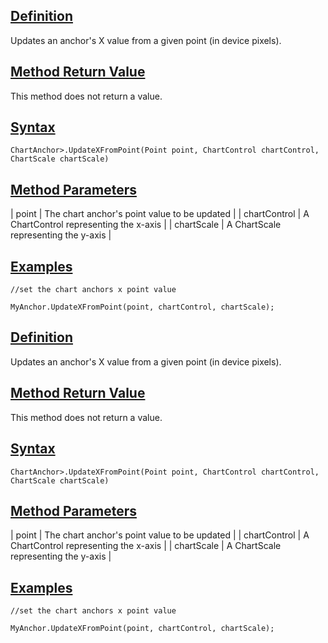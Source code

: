 ## [Definition](https://developer.ninjatrader.com/docs/desktop/updatexfrompoint\#definition)

Updates an anchor's X value from a given point (in device pixels).

## [Method Return Value](https://developer.ninjatrader.com/docs/desktop/updatexfrompoint\#method-return-value)

This method does not return a value.

## [Syntax](https://developer.ninjatrader.com/docs/desktop/updatexfrompoint\#syntax)

`ChartAnchor>.UpdateXFromPoint(Point point, ChartControl chartControl, ChartScale chartScale)`

## [Method Parameters](https://developer.ninjatrader.com/docs/desktop/updatexfrompoint\#method-parameters)

| point | The chart anchor's point value to be updated |
| chartControl | A ChartControl representing the x-axis |
| chartScale | A ChartScale representing the y-axis |

## [Examples](https://developer.ninjatrader.com/docs/desktop/updatexfrompoint\#examples)

```jsx-150469391 csharp
//set the chart anchors x point value

MyAnchor.UpdateXFromPoint(point, chartControl, chartScale);

```

## [Definition](https://developer.ninjatrader.com/docs/desktop/updatexfrompoint\#definition)

Updates an anchor's X value from a given point (in device pixels).

## [Method Return Value](https://developer.ninjatrader.com/docs/desktop/updatexfrompoint\#method-return-value)

This method does not return a value.

## [Syntax](https://developer.ninjatrader.com/docs/desktop/updatexfrompoint\#syntax)

`ChartAnchor>.UpdateXFromPoint(Point point, ChartControl chartControl, ChartScale chartScale)`

## [Method Parameters](https://developer.ninjatrader.com/docs/desktop/updatexfrompoint\#method-parameters)

| point | The chart anchor's point value to be updated |
| chartControl | A ChartControl representing the x-axis |
| chartScale | A ChartScale representing the y-axis |

## [Examples](https://developer.ninjatrader.com/docs/desktop/updatexfrompoint\#examples)

```jsx-150469391 csharp
//set the chart anchors x point value

MyAnchor.UpdateXFromPoint(point, chartControl, chartScale);

```
